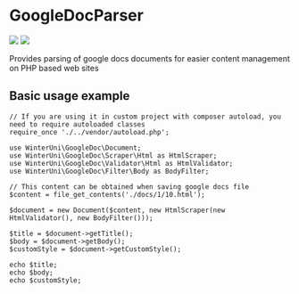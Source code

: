 # GoogleDocParser
<a href="https://codeclimate.com/github/WinterUni/GoogleDocParser/maintainability"><img src="https://api.codeclimate.com/v1/badges/3977eb82556234122ee6/maintainability" /></a>
<a href="https://codeclimate.com/github/WinterUni/GoogleDocParser/test_coverage"><img src="https://api.codeclimate.com/v1/badges/3977eb82556234122ee6/test_coverage" /></a>

Provides parsing of google docs documents for easier content management on PHP based web sites

## Basic usage example
```
// If you are using it in custom project with composer autoload, you need to require autoloaded classes
require_once './../vendor/autoload.php';

use WinterUni\GoogleDoc\Document;
use WinterUni\GoogleDoc\Scraper\Html as HtmlScraper;
use WinterUni\GoogleDoc\Validator\Html as HtmlValidator;
use WinterUni\GoogleDoc\Filter\Body as BodyFilter;

// This content can be obtained when saving google docs file
$content = file_get_contents('./docs/1/10.html');

$document = new Document($content, new HtmlScraper(new HtmlValidator(), new BodyFilter()));

$title = $document->getTitle();
$body = $document->getBody();
$customStyle = $document->getCustomStyle();

echo $title;
echo $body;
echo $customStyle;
```